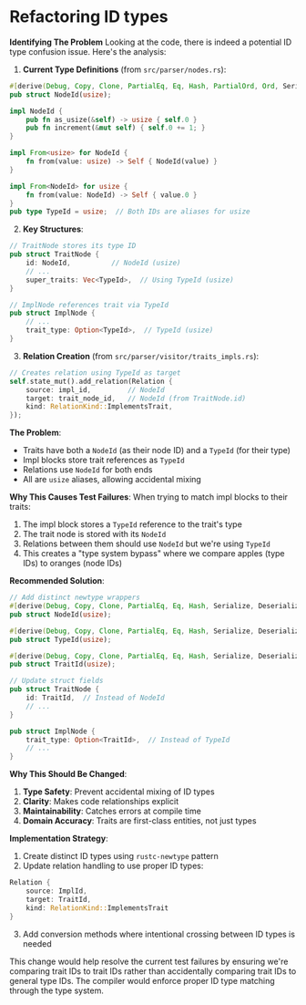
# Refactoring ID types

**Identifying The Problem**
Looking at the code, there is indeed a potential ID type confusion issue. Here's the analysis:

1. **Current Type Definitions** (from `src/parser/nodes.rs`):
```rust
#[derive(Debug, Copy, Clone, PartialEq, Eq, Hash, PartialOrd, Ord, Serialize, Deserialize, Default)]
pub struct NodeId(usize);

impl NodeId {
    pub fn as_usize(&self) -> usize { self.0 }
    pub fn increment(&mut self) { self.0 += 1; }
}

impl From<usize> for NodeId {
    fn from(value: usize) -> Self { NodeId(value) }
}

impl From<NodeId> for usize {
    fn from(value: NodeId) -> Self { value.0 }
}
pub type TypeId = usize;  // Both IDs are aliases for usize
```

2. **Key Structures**:
```rust
// TraitNode stores its type ID
pub struct TraitNode {
    id: NodeId,          // NodeId (usize)
    // ...
    super_traits: Vec<TypeId>,  // Using TypeId (usize)
}

// ImplNode references trait via TypeId
pub struct ImplNode {
    // ...
    trait_type: Option<TypeId>,  // TypeId (usize) 
}
```

3. **Relation Creation** (from `src/parser/visitor/traits_impls.rs`):
```rust
// Creates relation using TypeId as target
self.state_mut().add_relation(Relation {
    source: impl_id,         // NodeId
    target: trait_node_id,   // NodeId (from TraitNode.id)
    kind: RelationKind::ImplementsTrait,
});
```

**The Problem**:
- Traits have both a `NodeId` (as their node ID) and a `TypeId` (for their type)
- Impl blocks store trait references as `TypeId`
- Relations use `NodeId` for both ends
- All are `usize` aliases, allowing accidental mixing

**Why This Causes Test Failures**:
When trying to match impl blocks to their traits:
1. The impl block stores a `TypeId` reference to the trait's type
2. The trait node is stored with its `NodeId`
3. Relations between them should use `NodeId` but we're using `TypeId`
4. This creates a "type system bypass" where we compare apples (type IDs) to oranges (node IDs)

**Recommended Solution**:
```rust
// Add distinct newtype wrappers
#[derive(Debug, Copy, Clone, PartialEq, Eq, Hash, Serialize, Deserialize)]
pub struct NodeId(usize);

#[derive(Debug, Copy, Clone, PartialEq, Eq, Hash, Serialize, Deserialize)] 
pub struct TypeId(usize);

#[derive(Debug, Copy, Clone, PartialEq, Eq, Hash, Serialize, Deserialize)]
pub struct TraitId(usize);

// Update struct fields
pub struct TraitNode {
    id: TraitId,  // Instead of NodeId
    // ...
}

pub struct ImplNode {
    trait_type: Option<TraitId>,  // Instead of TypeId
    // ...
}
```

**Why This Should Be Changed**:
1. **Type Safety**: Prevent accidental mixing of ID types
2. **Clarity**: Makes code relationships explicit
3. **Maintainability**: Catches errors at compile time
4. **Domain Accuracy**: Traits are first-class entities, not just types

**Implementation Strategy**:
1. Create distinct ID types using `rustc-newtype` pattern
2. Update relation handling to use proper ID types:
```rust
Relation {
    source: ImplId,
    target: TraitId,
    kind: RelationKind::ImplementsTrait
}
```
3. Add conversion methods where intentional crossing between ID types is needed

This change would help resolve the current test failures by ensuring we're comparing trait IDs to trait IDs rather than accidentally comparing trait IDs to general type IDs. The compiler would enforce proper ID type matching through the type system.
